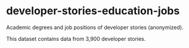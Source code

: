 # developer-stories-education-jobs
Academic degrees and job positions of developer stories (anonymized).

This dataset contains data from 3,900 developer stories.
